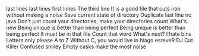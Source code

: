 last lines
last lines
first limes
The third line
It is a good file that cuts iron without making a noise
Save current state of directory
Duplicate last line
no java
Don't just count your directories, make your directories count
What's new
Being unique is better than being perfect
Being unique is better than being perfect
It must be in that file
Count that word
What's next?
I hate bins
Letters only please
A to Z
Without C, you would live in hiago
esreveR
DJ Cut Killer
Confused smiley
Empty casks make the most noise

